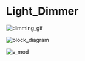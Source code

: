 # Light_Dimmer

![dimming_gif](https://github.com/Skitter-JP/Light_Dimmer/blob/main/Images/dimmer.gif?raw=true "Figure")


![block_diagram](https://github.com/Skitter-JP/Light_Dimmer/blob/main/Images/Block-diagram.png?raw=true "Figure")

![v_mod](https://github.com/Skitter-JP/Light_Dimmer/blob/main/Images/voltage_regulator_mod.JPG?raw=true "Figure")

